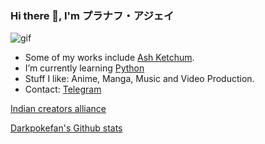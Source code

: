 
### Hi there 👋, I'm プラナフ・アジェイ
![gif](https://github.com/darkpokefan/darkpokefan/blob/Master/giphy.gif)
- Some of my works include [Ash Ketchum](https://github.com/darkpokefan/Ashketchum).
- I’m currently learning [Python](python.org)
- Stuff I like: Anime, Manga, Music and Video Production.
- Contact: [Telegram](https://t.me/pokemonromsite) 

[Indian creators alliance](https://t.me/indiancreatorsalliance)

[Darkpokefan's Github stats](https://github-readme-stats.vercel.app/api?username=darkpokefan&show_icons=true&theme=tokyonight)
